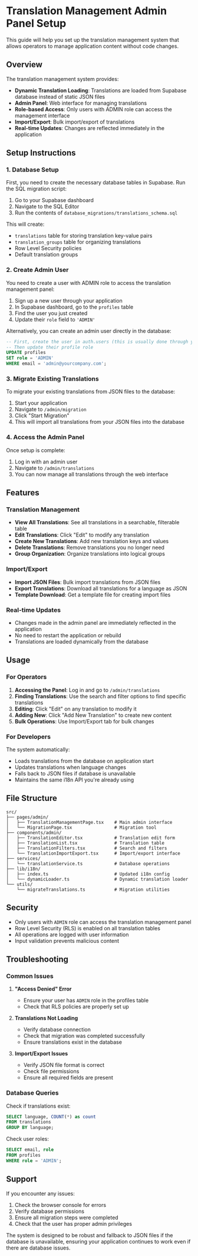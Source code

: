 # Translation Management Admin Panel Setup

This guide will help you set up the translation management system that allows operators to manage application content without code changes.

## Overview

The translation management system provides:
- **Dynamic Translation Loading**: Translations are loaded from Supabase database instead of static JSON files
- **Admin Panel**: Web interface for managing translations
- **Role-based Access**: Only users with ADMIN role can access the management interface
- **Import/Export**: Bulk import/export of translations
- **Real-time Updates**: Changes are reflected immediately in the application

## Setup Instructions

### 1. Database Setup

First, you need to create the necessary database tables in Supabase. Run the SQL migration script:

1. Go to your Supabase dashboard
2. Navigate to the SQL Editor
3. Run the contents of `database_migrations/translations_schema.sql`

This will create:
- `translations` table for storing translation key-value pairs
- `translation_groups` table for organizing translations
- Row Level Security policies
- Default translation groups

### 2. Create Admin User

You need to create a user with ADMIN role to access the translation management panel:

1. Sign up a new user through your application
2. In Supabase dashboard, go to the `profiles` table
3. Find the user you just created
4. Update their `role` field to `'ADMIN'`

Alternatively, you can create an admin user directly in the database:

```sql
-- First, create the user in auth.users (this is usually done through your app's signup)
-- Then update their profile role
UPDATE profiles 
SET role = 'ADMIN' 
WHERE email = 'admin@yourcompany.com';
```

### 3. Migrate Existing Translations

To migrate your existing translations from JSON files to the database:

1. Start your application
2. Navigate to `/admin/migration`
3. Click "Start Migration"
4. This will import all translations from your JSON files into the database

### 4. Access the Admin Panel

Once setup is complete:

1. Log in with an admin user
2. Navigate to `/admin/translations`
3. You can now manage all translations through the web interface

## Features

### Translation Management
- **View All Translations**: See all translations in a searchable, filterable table
- **Edit Translations**: Click "Edit" to modify any translation
- **Create New Translations**: Add new translation keys and values
- **Delete Translations**: Remove translations you no longer need
- **Group Organization**: Organize translations into logical groups

### Import/Export
- **Import JSON Files**: Bulk import translations from JSON files
- **Export Translations**: Download all translations for a language as JSON
- **Template Download**: Get a template file for creating import files

### Real-time Updates
- Changes made in the admin panel are immediately reflected in the application
- No need to restart the application or rebuild
- Translations are loaded dynamically from the database

## Usage

### For Operators

1. **Accessing the Panel**: Log in and go to `/admin/translations`
2. **Finding Translations**: Use the search and filter options to find specific translations
3. **Editing**: Click "Edit" on any translation to modify it
4. **Adding New**: Click "Add New Translation" to create new content
5. **Bulk Operations**: Use Import/Export tab for bulk changes

### For Developers

The system automatically:
- Loads translations from the database on application start
- Updates translations when language changes
- Falls back to JSON files if database is unavailable
- Maintains the same i18n API you're already using

## File Structure

```
src/
├── pages/admin/
│   ├── TranslationManagementPage.tsx    # Main admin interface
│   └── MigrationPage.tsx                # Migration tool
├── components/admin/
│   ├── TranslationEditor.tsx            # Translation edit form
│   ├── TranslationList.tsx              # Translation table
│   ├── TranslationFilters.tsx           # Search and filters
│   └── TranslationImportExport.tsx      # Import/export interface
├── services/
│   └── translationService.ts            # Database operations
├── lib/i18n/
│   ├── index.ts                         # Updated i18n config
│   └── dynamicLoader.ts                 # Dynamic translation loader
└── utils/
    └── migrateTranslations.ts           # Migration utilities
```

## Security

- Only users with `ADMIN` role can access the translation management panel
- Row Level Security (RLS) is enabled on all translation tables
- All operations are logged with user information
- Input validation prevents malicious content

## Troubleshooting

### Common Issues

1. **"Access Denied" Error**
   - Ensure your user has `ADMIN` role in the profiles table
   - Check that RLS policies are properly set up

2. **Translations Not Loading**
   - Verify database connection
   - Check that migration was completed successfully
   - Ensure translations exist in the database

3. **Import/Export Issues**
   - Verify JSON file format is correct
   - Check file permissions
   - Ensure all required fields are present

### Database Queries

Check if translations exist:
```sql
SELECT language, COUNT(*) as count 
FROM translations 
GROUP BY language;
```

Check user roles:
```sql
SELECT email, role 
FROM profiles 
WHERE role = 'ADMIN';
```

## Support

If you encounter any issues:
1. Check the browser console for errors
2. Verify database permissions
3. Ensure all migration steps were completed
4. Check that the user has proper admin privileges

The system is designed to be robust and fallback to JSON files if the database is unavailable, ensuring your application continues to work even if there are database issues.
